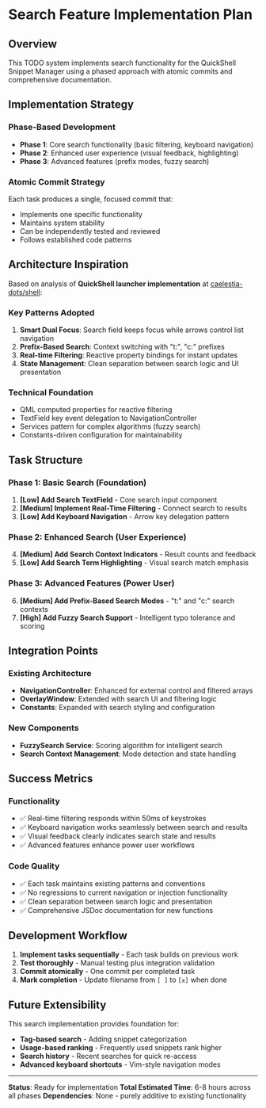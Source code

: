 # Search Feature Implementation Plan

## Overview

This TODO system implements search functionality for the QuickShell Snippet Manager using a phased approach with atomic commits and comprehensive documentation.

## Implementation Strategy

### Phase-Based Development
- **Phase 1**: Core search functionality (basic filtering, keyboard navigation)
- **Phase 2**: Enhanced user experience (visual feedback, highlighting) 
- **Phase 3**: Advanced features (prefix modes, fuzzy search)

### Atomic Commit Strategy
Each task produces a single, focused commit that:
- Implements one specific functionality
- Maintains system stability
- Can be independently tested and reviewed
- Follows established code patterns

## Architecture Inspiration

Based on analysis of **QuickShell launcher implementation** at [caelestia-dots/shell](https://github.com/caelestia-dots/shell/tree/main/modules/launcher):

### Key Patterns Adopted
1. **Smart Dual Focus**: Search field keeps focus while arrows control list navigation
2. **Prefix-Based Search**: Context switching with "t:", "c:" prefixes  
3. **Real-time Filtering**: Reactive property bindings for instant updates
4. **State Management**: Clean separation between search logic and UI presentation

### Technical Foundation
- QML computed properties for reactive filtering
- TextField key event delegation to NavigationController
- Services pattern for complex algorithms (fuzzy search)
- Constants-driven configuration for maintainability

## Task Structure

### Phase 1: Basic Search (Foundation)
1. **[Low] Add Search TextField** - Core search input component
2. **[Medium] Implement Real-Time Filtering** - Connect search to results
3. **[Low] Add Keyboard Navigation** - Arrow key delegation pattern

### Phase 2: Enhanced Search (User Experience)  
4. **[Medium] Add Search Context Indicators** - Result counts and feedback
5. **[Low] Add Search Term Highlighting** - Visual search match emphasis

### Phase 3: Advanced Features (Power User)
6. **[Medium] Add Prefix-Based Search Modes** - "t:" and "c:" search contexts
7. **[High] Add Fuzzy Search Support** - Intelligent typo tolerance and scoring

## Integration Points

### Existing Architecture
- **NavigationController**: Enhanced for external control and filtered arrays
- **OverlayWindow**: Extended with search UI and filtering logic
- **Constants**: Expanded with search styling and configuration

### New Components
- **FuzzySearch Service**: Scoring algorithm for intelligent search
- **Search Context Management**: Mode detection and state handling

## Success Metrics

### Functionality
- ✅ Real-time filtering responds within 50ms of keystrokes
- ✅ Keyboard navigation works seamlessly between search and results
- ✅ Visual feedback clearly indicates search state and results
- ✅ Advanced features enhance power user workflows

### Code Quality  
- ✅ Each task maintains existing patterns and conventions
- ✅ No regressions to current navigation or injection functionality
- ✅ Clean separation between search logic and presentation
- ✅ Comprehensive JSDoc documentation for new functions

## Development Workflow

1. **Implement tasks sequentially** - Each task builds on previous work
2. **Test thoroughly** - Manual testing plus integration validation  
3. **Commit atomically** - One commit per completed task
4. **Mark completion** - Update filename from `[ ]` to `[x]` when done

## Future Extensibility

This search implementation provides foundation for:
- **Tag-based search** - Adding snippet categorization
- **Usage-based ranking** - Frequently used snippets rank higher  
- **Search history** - Recent searches for quick re-access
- **Advanced keyboard shortcuts** - Vim-style navigation modes

---

**Status**: Ready for implementation
**Total Estimated Time**: 6-8 hours across all phases
**Dependencies**: None - purely additive to existing functionality
